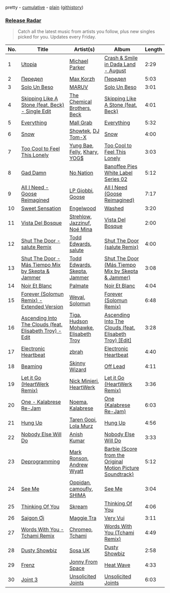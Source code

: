 pretty - [cumulative](/playlists/cumulative/Release%20Radar.md) - [plain](/playlists/plain/37i9dQZEVXbsudmxBFKW7G) ([githistory](https://github.githistory.xyz/vitokorn/spotify-playlist-archive/blob/master/playlists/plain/37i9dQZEVXbsudmxBFKW7G))

### [Release Radar](https://open.spotify.com/playlist/37i9dQZEVXbsudmxBFKW7G)

> Catch all the latest music from artists you follow, plus new singles picked for you. Updates every Friday.

| No. | Title | Artist(s) | Album | Length |
|---|---|---|---|---|
| 1 | [Utopia](https://open.spotify.com/track/03HsslTbvevyJmI3aDVIlh) | [Michael Parker](https://open.spotify.com/artist/4Pt8SOQa9s8qftzbBPPC76) | [Crash & Smile in Dada Land - August](https://open.spotify.com/album/21d8b7JIJZiKjr2idiOa1p) | 2:29 |
| 2 | [Передел](https://open.spotify.com/track/4JpsasT84zy9tFbdb42t7B) | [Max Korzh](https://open.spotify.com/artist/5meD8C7oGK5yUEY2T7ZZ7W) | [Передел](https://open.spotify.com/album/1ObVv5y9GPw0euM9Oq80DS) | 5:03 |
| 3 | [Solo Un Beso](https://open.spotify.com/track/0SHIt2mFrxtEiYtSElQmoM) | [MARUV](https://open.spotify.com/artist/44T03OWDUjwDgg4IYgFCWi) | [Solo Un Beso](https://open.spotify.com/album/6b0roEvfoo0bCRMkYhORrI) | 3:01 |
| 4 | [Skipping Like A Stone (feat. Beck) - Single Edit](https://open.spotify.com/track/0yDcwwXLe0mTV2U5M4t0C4) | [The Chemical Brothers](https://open.spotify.com/artist/1GhPHrq36VKCY3ucVaZCfo), [Beck](https://open.spotify.com/artist/3vbKDsSS70ZX9D2OcvbZmS) | [Skipping Like A Stone (feat. Beck)](https://open.spotify.com/album/7nWojjbfKGtHyYeA8vsBXa) | 4:01 |
| 5 | [Everything](https://open.spotify.com/track/5qK203gDYDkCqRf80DE3f6) | [Mall Grab](https://open.spotify.com/artist/7yF6JnFPDzgml2Ytkyl5D7) | [Everything](https://open.spotify.com/album/0L1fZgjQTboP65QTburanO) | 5:32 |
| 6 | [Snow](https://open.spotify.com/track/6kHXgS70zRjPLOoHdviEOA) | [Showtek](https://open.spotify.com/artist/3gk0OYeLFWYupGFRHqLSR7), [DJ Tom-X](https://open.spotify.com/artist/7wdESlyt05CKJT4RYZH8t6) | [Snow](https://open.spotify.com/album/65j3tAkG9rGXEUMoUhqm7I) | 4:00 |
| 7 | [Too Cool to Feel This Lonely](https://open.spotify.com/track/0Edn0HgdNmG9OCYbGqzr69) | [Yung Bae](https://open.spotify.com/artist/30FDJPN3RtwJZ20g5YGCRX), [Felly](https://open.spotify.com/artist/2848adRcxvgWNRcz1g1tQD), [Khary](https://open.spotify.com/artist/4489Zgs4RNq2ZtSh3UnOxZ), [YOG$](https://open.spotify.com/artist/22PiLADkpKIOBgYDt10UXI) | [Too Cool to Feel This Lonely](https://open.spotify.com/album/0QkXRut2iZ681TwHnZsL6b) | 3:03 |
| 8 | [Gad Damn](https://open.spotify.com/track/24oZB7BrYSyZGeMFwnR0VW) | [No Nation](https://open.spotify.com/artist/3J9VKTj5mRfQduSzTgEIXq) | [Banoffee Pies White Label Series 02](https://open.spotify.com/album/7d1tIY2SP6teSiuJkvg2Go) | 5:12 |
| 9 | [All I Need - Goose Reimagined](https://open.spotify.com/track/4uYxpCByrw0Nh0n9Y7fiqX) | [LP Giobbi](https://open.spotify.com/artist/3oKnyRhYWzNsTiss5n4Z1J), [Goose](https://open.spotify.com/artist/5tkITWzssc9z9hu7ZEOCXz) | [All I Need (Goose Reimagined)](https://open.spotify.com/album/6awxH9GWZDWRnUiIs0K4ZJ) | 7:17 |
| 10 | [Sweet Sensation](https://open.spotify.com/track/4cBnpXJSHjwnJ79MjIN9oV) | [Engelwood](https://open.spotify.com/artist/7rgCh0Go1ezmcV75kXQM2T) | [Washed](https://open.spotify.com/album/4S3qBztgMYLnQrQZmmSoOR) | 3:20 |
| 11 | [Vista Del Bosque](https://open.spotify.com/track/3TfZuLNo9MgTgLuCAloKOF) | [Strehlow](https://open.spotify.com/artist/1pUWzVmu8ACMnIAu9BsOHm), [Jazzinuf](https://open.spotify.com/artist/6rJ1GwtHin2BJbKLuNn9pi), [Noé Mina](https://open.spotify.com/artist/6bhgnwSJ85LTzAeWRFXrzF) | [Vista Del Bosque](https://open.spotify.com/album/10Kidv9DDBnBuabXoOHSlJ) | 2:00 |
| 12 | [Shut The Door - salute Remix](https://open.spotify.com/track/182BiSzDT2SlO05U9DOAKq) | [Todd Edwards](https://open.spotify.com/artist/6MFopqejpmTUUZlcRmGzgg), [salute](https://open.spotify.com/artist/1np8xozf7ATJZDi9JX8Dx5) | [Shut The Door (salute Remix)](https://open.spotify.com/album/7xrjDdxxlySEroUObWMGuv) | 4:00 |
| 13 | [Shut The Door - Más Tiempo Mix by Skepta & Jammer](https://open.spotify.com/track/2ZfHbEibHGIaFXIZAXIPTD) | [Todd Edwards](https://open.spotify.com/artist/6MFopqejpmTUUZlcRmGzgg), [Skepta](https://open.spotify.com/artist/2p1fiYHYiXz9qi0JJyxBzN), [Jammer](https://open.spotify.com/artist/4xgV1UcvsrLM4rQrjTjwNw) | [Shut The Door (Más Tiempo Mix by Skepta & Jammer)](https://open.spotify.com/album/5kr9JtEZpEOCM8zbZTbiv6) | 3:08 |
| 14 | [Noir Et Blanc](https://open.spotify.com/track/0H7WFowzB124wvWuQQaJn8) | [Palmate](https://open.spotify.com/artist/02mNGa8lfssm5rnhwZhVNw) | [Noir Et Blanc](https://open.spotify.com/album/1cV65YdvXBssbkZTL2kNu1) | 4:04 |
| 15 | [Forever (Solomun Remix) - Extended Version](https://open.spotify.com/track/1WgNLQR4a8sl0HuRlAP9TH) | [Weval](https://open.spotify.com/artist/12tZvy2xFpWSkuJ3FsfisZ), [Solomun](https://open.spotify.com/artist/5wJK4kQAkVGjqM9x46KQOC) | [Forever (Solomun Remix)](https://open.spotify.com/album/09rft4QsmOVsaUzJjGrZOb) | 6:48 |
| 16 | [Ascending Into The Clouds (feat. Elisabeth Troy) - Edit](https://open.spotify.com/track/5dlwxxHd9RNBPP3PwlLZgB) | [Tiga](https://open.spotify.com/artist/5l9wiTZVfqQTfMDOt0HtwC), [Hudson Mohawke](https://open.spotify.com/artist/6olWbKW2VLhFCHfOi0iEDb), [Elisabeth Troy](https://open.spotify.com/artist/2PWJP6HKlECQurewX1uGuT) | [Ascending Into The Clouds (feat. Elisabeth Troy) [Edit]](https://open.spotify.com/album/6RkAmdnqMxodcx6t6dKg5K) | 3:28 |
| 17 | [Electronic Heartbeat](https://open.spotify.com/track/1tPz17yIOyRulRZrGWRzY7) | [zbrah](https://open.spotify.com/artist/6ZL3Y3Aes0BAYQRKAXffJx) | [Electronic Heartbeat](https://open.spotify.com/album/3zO9haeuGC3PXkLwcVDIda) | 4:40 |
| 18 | [Beaming](https://open.spotify.com/track/44iLbniCynfE4PstcwM9V4) | [Skinny Wizard](https://open.spotify.com/artist/3PiTN9j107tsoTAAtAgY0a) | [Off Lead](https://open.spotify.com/album/7E4csJjesp97UanXEhuZiV) | 4:11 |
| 19 | [Let it Go (HeartWerk Remix)](https://open.spotify.com/track/1K10cPV2oSfSpp7ezqFsM5) | [Nick Minieri](https://open.spotify.com/artist/4Y5N11yzSc9NZfzdE7To3v), [HeartWerk](https://open.spotify.com/artist/6EMckwNYOHjvVrG4XfUjP6) | [Let it Go (HeartWerk Remix)](https://open.spotify.com/album/1oSnO97iidsmT4zf9byOtw) | 3:36 |
| 20 | [One - Kalabrese Re-Jam](https://open.spotify.com/track/4rCvN1eeFHZJZY0YuAiUx0) | [Noema](https://open.spotify.com/artist/3jSvMIKT2Eo5mNvYN9ownN), [Kalabrese](https://open.spotify.com/artist/2MUENaxB93ZPNclZIDEMMV) | [One (Kalabrese Re-Jam)](https://open.spotify.com/album/0hyzcgsTEXrhbCAzeZRHow) | 6:03 |
| 21 | [Hung Up](https://open.spotify.com/track/3Y5U2RFa9fwLZq9nIDP90T) | [Taren Gopi](https://open.spotify.com/artist/5MvVc5EUCHIn6fJ4nGMyd0), [Lola Murz](https://open.spotify.com/artist/0loUTxULqCdi5m1lssdUMy) | [Hung Up](https://open.spotify.com/album/7kzrCZpXnn9bsxl0q0fUfN) | 4:56 |
| 22 | [Nobody Else Will Do](https://open.spotify.com/track/7523LoHW3sgiFG0GJcrV0C) | [Anish Kumar](https://open.spotify.com/artist/4pSMnAlD8JVEW3eZDuaQH8) | [Nobody Else Will Do](https://open.spotify.com/album/6FQnPSIRDTKDxvZuFAH9qY) | 3:33 |
| 23 | [Deprogramming](https://open.spotify.com/track/0jLulcowmaa9OTb0VS7zHg) | [Mark Ronson](https://open.spotify.com/artist/3hv9jJF3adDNsBSIQDqcjp), [Andrew Wyatt](https://open.spotify.com/artist/4TpW7t4Cz0RG1gOEU6EcUm) | [Barbie (Score from the Original Motion Picture Soundtrack)](https://open.spotify.com/album/5zaVq7C2Fb9ydqg1SU9qFy) | 5:12 |
| 24 | [See Me](https://open.spotify.com/track/2VXRVqJ02WMnUlxTvwdtoz) | [Oppidan](https://open.spotify.com/artist/338p7qzZTDJSHJzSjIZMFK), [camoufly](https://open.spotify.com/artist/6ZmJg6NCjGmRgC2GEI86pQ), [SHIMA](https://open.spotify.com/artist/5DIqscCDlSKeas54ucF9SI) | [See Me](https://open.spotify.com/album/7AfLC7I27rL70s7HFOmX3O) | 3:04 |
| 25 | [Thinking Of You](https://open.spotify.com/track/1djmOSNroaNR082fxvnMDZ) | [Skream](https://open.spotify.com/artist/2jbP92oFLWqPqogflK1wlW) | [Thinking Of You](https://open.spotify.com/album/0fptX7Zh1j3K0ogKtZ9WKH) | 4:06 |
| 26 | [Saigon Ơi](https://open.spotify.com/track/3kJ7is5B14HA3OEtCWJXKE) | [Maggie Tra](https://open.spotify.com/artist/4Kfzov31LRPbXNVBd0Pc19) | [Very Vui](https://open.spotify.com/album/30pwlVi0D72tJflFPubO7p) | 3:11 |
| 27 | [Words With You - Tchami Remix](https://open.spotify.com/track/3JlxyVUdhYGoJqDvkIpWql) | [Chromeo](https://open.spotify.com/artist/2mV8aJphiSHYJf43DxL7Gt), [Tchami](https://open.spotify.com/artist/1KpCi9BOfviCVhmpI4G2sY) | [Words With You (Tchami Remix)](https://open.spotify.com/album/5wki5jEOywybhV4RgDxwP4) | 4:49 |
| 28 | [Dusty Showbiz](https://open.spotify.com/track/30VJGgRcj2MoyeW7UHQgrO) | [Sosa UK](https://open.spotify.com/artist/3JlN0MeWVJq0vjvsvWCRZ5) | [Dusty Showbiz](https://open.spotify.com/album/5AT9JXNAlwdeYOxocxjfyb) | 2:58 |
| 29 | [Frenz](https://open.spotify.com/track/7cIbLUMJm2pt3Mr67Ejp36) | [Jonny From Space](https://open.spotify.com/artist/6DDMnrPzjH1gAFHh07YkLn) | [Heat Wave](https://open.spotify.com/album/2u55GQS5n4fQ5sqEkLyig6) | 4:33 |
| 30 | [Joint 3](https://open.spotify.com/track/0szXUZezVsBzTDpFykI3n1) | [Unsolicited Joints](https://open.spotify.com/artist/7p5UQv94mUY8N9MSvJshlB) | [Unsolicited Joints](https://open.spotify.com/album/4voAyhSEWcXAiNCqeYcv3r) | 6:03 |
